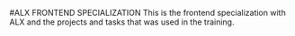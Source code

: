 #ALX FRONTEND SPECIALIZATION
This is the frontend specialization with ALX and the projects and tasks that was used in the training.
